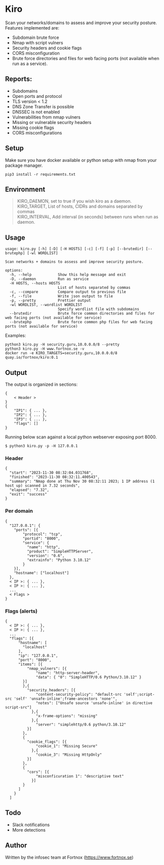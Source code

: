 # Kiro
Scan your networks/domains to assess and improve your security posture.  
Features implemented are:
* Subdomain brute force
* Nmap with script vulners
* Security headers and cookie flags
* CORS misconfiguration
* Brute force directories and files for web facing ports (not available when run as a service).

## Reports:
* Subdomains
* Open ports and protocol
* TLS version < 1.2
* DNS Zone Transfer is possible
* DNSSEC is not enabled
* Vulnerabilities from nmap vulners
* Missing or vulnerable security headers
* Missing cookie flags
* CORS misconfigurations

## Setup
Make sure you have docker available or python setup with nmap from your package manager.

```
pip3 install -r requirements.txt
```
## Environment

>KIRO_DAEMON, set to true if you wish kiro as a daemon.  
KIRO_TARGET, List of hosts, CIDRs and domains separated by commas  
KIRO_INTERVAL, Add interval (in seconds) between runs when run as daemon.  

## Usage

```
usage: kiro.py [-h] [-D] [-H HOSTS] [-c] [-f] [-p] [--brutedir] [--brutephp] [-wl WORDLIST]

Scan networks + domains to assess and improve security posture.

options:
  -h, --help            Show this help message and exit
  -D, --daemon          Run as service
  -H HOSTS, --hosts HOSTS
                        List of hosts separated by commas
  -c, --compare         Compare output to previous file
  -f, --file            Write json output to file
  -p, --pretty          Prettier output
  -wl WORDLIST, --wordlist WORDLIST
                        Specify wordlist file with subdomains
  --brutedir            Brute force common directories and files for web facing ports (not available for service)
  --brutephp            Brute force common php files for web facing ports (not available for service)
```
Examples:
```
python3 kiro.py -H security.guru,10.0.0.0/8 --pretty
python3 kiro.py -H www.fortnox.se -v
docker run -e KIRO_TARGETS=security.guru,10.0.0.0/8 quay.io/fortnox/kiro:0.1
```

## Output
The output is organized in sections:
```
{
    < Header >
}
{
    "IP1": { ... },
    "IP2": { ... },
    "IP3": { ... },
    "flags": []
}
```

Running below scan against a local python webserver exposing port 8000.
```
$ python3 kiro.py -p -H 127.0.0.1
```

### Header  
```
{
  "start": "2023-11-30 08:32:04.031768",
  "finished": "2023-11-30 08:32:11.400543",
  "summary": "Nmap done at Thu Nov 30 08:32:11 2023; 1 IP address (1 host up) scanned in 7.32 seconds",
  "elapsed": "7.32",
  "exit": "success"
}
```

### Per domain   
```
{
  "127.0.0.1": {
    "ports": [{
        "protocol": "tcp",
        "portid": "8000",
        "service": {
          "name": "http",
          "product": "SimpleHTTPServer",
          "version": "0.6",
          "extrainfo": "Python 3.10.12"
        }
    }],
    "hostname": ["localhost"]
  },
  < IP >: { ... },
  < IP >: { ... },
  ...
  < Flags >
}
```

### Flags (alerts)   
```
{
  < IP >: { ... },
  < IP >: { ... },
  ...
  "flags": [{
      "hostname": [
        "localhost"
      ],
      "ip": "127.0.0.1",
      "port": "8000",
      "items": [{
          "nmap_vulners": [{
              "name": "http-server-header",
              "data": { "0": "SimpleHTTP/0.6 Python/3.10.12" }
        }]
        },{
          "security_headers": [{
              "content-security-policy": "default-src 'self';script-src 'self' 'unsafe-inline';frame-ancestors 'none'",
              "notes": ["Unsafe source 'unsafe-inline' in directive script-src"]
            },{
              "x-frame-options": "missing"
            },{
              "server": "simplehttp/0.6 python/3.10.12"
          }]
        },
        {
          "cookie_flags": [{
              "cookie_1": "Missing Secure"
            },{
              "cookie_3": "Missing HttpOnly"
          }]
        },
        {
          "cors": [{
              "misconficuration 1": "descriptive text"
            }]
        }
      ]
    }
  ]
```

## Todo

* Slack notifications
* More detections

## Author

Written by the infosec team at Fortnox (https://www.fortnox.se)
